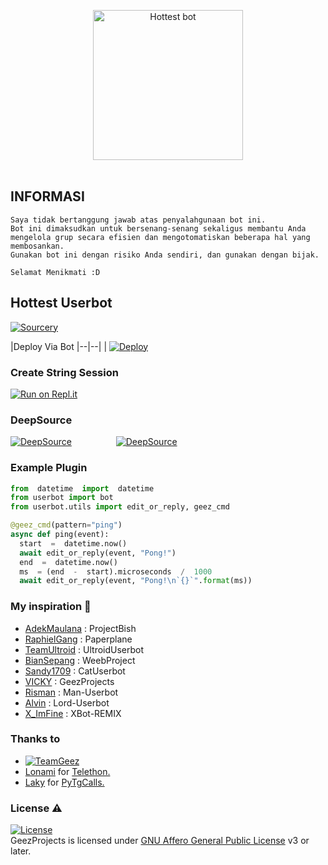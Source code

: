 <p align="center">
   <a href="https://github.com/aaruukaa/Hottestbot"><img src="https://telegra.ph/file/c45b4f24c8200484280b5.png" alt="Hottest bot" width=240px></a>
   <br>
   <br>
</p>

## INFORMASI

```
Saya tidak bertanggung jawab atas penyalahgunaan bot ini.
Bot ini dimaksudkan untuk bersenang-senang sekaligus membantu Anda
mengelola grup secara efisien dan mengotomatiskan beberapa hal yang membosankan.
Gunakan bot ini dengan risiko Anda sendiri, dan gunakan dengan bijak.

Selamat Menikmati :D
```

## Hottest Userbot

[![Sourcery](https://img.shields.io/badge/Sourcery-enabled-brightgreen)](https://sourcery.ai)

|Deploy Via Bot
|--|--|
| 
[![Deploy](https://www.herokucdn.com/deploy/button.svg)](https://telegram.dog/XTZ_HerokuBot?start=dmNreW91L0dlZXpQcm9qZWN0cyBtYXN0ZXI)


### Create String Session

[![Run on Repl.it](https://repl.it/badge/github/jasonalantolbert/replit-badger)](https://replit.com/@AlVander/STRING-HOT)



### DeepSource


[![DeepSource](https://deepsource.io/gh/vckyou/GeezProjects.svg/?label=active+issues&show_trend=true)](https://deepsource.io/gh/vckyou/GeezProjects/?ref=repository-badge)&nbsp;&nbsp;&nbsp;&nbsp;&nbsp;&nbsp;&nbsp;&nbsp;&nbsp;&nbsp;&nbsp;&nbsp;&nbsp;&nbsp;&nbsp;&nbsp;&nbsp;&nbsp;[![DeepSource](https://deepsource.io/gh/vckyou/GeezProjects.svg/?label=resolved+issues&show_trend=true)](https://deepsource.io/gh/vckyou/GeezProjects/?ref=repository-badge)



### Example Plugin

  ```python
from  datetime  import  datetime
from userbot import bot
from userbot.utils import edit_or_reply, geez_cmd

@geez_cmd(pattern="ping")
async def ping(event):
	start  =  datetime.now()
	await edit_or_reply(event, "Pong!")
	end  =  datetime.now()
	ms  = (end  -  start).microseconds  /  1000
	await edit_or_reply(event, "Pong!\n`{}`".format(ms))
```

### My inspiration 🍂
*   [AdekMaulana](https://github.com/adekmaulana) : ProjectBish
*   [RaphielGang](https://github.com/RaphielGang) : Paperplane
*   [TeamUltroid](https://github.com/TeamUltroid/Ultroid) :  UltroidUserbot
*   [BianSepang](https://github.com/BianSepang/WeebProject) : WeebProject
*   [Sandy1709](https://github.com/sandy1709/catuserbot) : CatUserbot
*   [VICKY](https://github.com/vckyou/GeezProjects) :  GeezProjects
*   [Risman](https://github.com/mrismanaziz/Man-Userbot) :  Man-Userbot
*   [Alvin](https://github.com/Zora24/Lord-Userbot) : Lord-Userbot
*   [X_ImFine](https://github.com/ximfine) :  XBot-REMIX

### Thanks to
* [![TeamGeez](https://img.shields.io/static/v1?label=GeezProjects&message=contributions&color=critical)](https://github.com/vckyou/GeezProjects/graphs/contributors)
* [Lonami](https://github.com/LonamiWebs/) for [Telethon.](https://github.com/LonamiWebs/Telethon)
* [Laky](https://github.com/Laky-64) for [PyTgCalls.](https://github.com/pytgcalls/pytgcalls)


### License ⚠️
[![License](https://www.gnu.org/graphics/agplv3-155x51.png)](LICENSE)   
GeezProjects is licensed under [GNU Affero General Public License](https://www.gnu.org/licenses/agpl-3.0.en.html) v3 or later.
